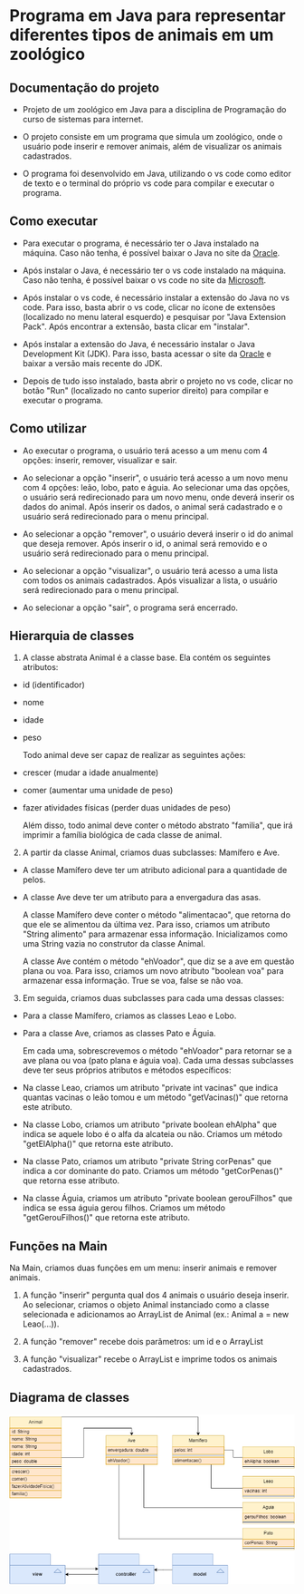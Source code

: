 # Programa em Java para representar diferentes tipos de animais em um zoológico

## Documentação do projeto

- Projeto de um zoológico em Java para a disciplina de Programação do curso de sistemas para internet.

- O projeto consiste em um programa que simula um zoológico, onde o usuário pode inserir e remover animais, além de visualizar os animais cadastrados.

- O programa foi desenvolvido em Java, utilizando o vs code como editor de texto e o terminal do próprio vs code para compilar e executar o programa.

## Como executar

- Para executar o programa, é necessário ter o Java instalado na máquina. Caso não tenha, é possível baixar o Java no site da [Oracle](https://www.oracle.com/br/java/technologies/javase-downloads.html).

- Após instalar o Java, é necessário ter o vs code instalado na máquina. Caso não tenha, é possível baixar o vs code no site da [Microsoft](https://code.visualstudio.com/download).

- Após instalar o vs code, é necessário instalar a extensão do Java no vs code. Para isso, basta abrir o vs code, clicar no ícone de extensões (localizado no menu lateral esquerdo) e pesquisar por "Java Extension Pack". Após encontrar a extensão, basta clicar em "instalar".

- Após instalar a extensão do Java, é necessário instalar o Java Development Kit (JDK). Para isso, basta acessar o site da [Oracle](https://www.oracle.com/br/java/technologies/javase-jdk11-downloads.html) e baixar a versão mais recente do JDK.

- Depois de tudo isso instalado, basta abrir o projeto no vs code, clicar no botão "Run" (localizado no canto superior direito) para compilar e executar o programa.

## Como utilizar

- Ao executar o programa, o usuário terá acesso a um menu com 4 opções: inserir, remover, visualizar e sair.

- Ao selecionar a opção "inserir", o usuário terá acesso a um novo menu com 4 opções: leão, lobo, pato e águia. Ao selecionar uma das opções, o usuário será redirecionado para um novo menu, onde deverá inserir os dados do animal. Após inserir os dados, o animal será cadastrado e o usuário será redirecionado para o menu principal.

- Ao selecionar a opção "remover", o usuário deverá inserir o id do animal que deseja remover. Após inserir o id, o animal será removido e o usuário será redirecionado para o menu principal.

- Ao selecionar a opção "visualizar", o usuário terá acesso a uma lista com todos os animais cadastrados. Após visualizar a lista, o usuário será redirecionado para o menu principal.

- Ao selecionar a opção "sair", o programa será encerrado.

## Hierarquia de classes

1. A classe abstrata Animal é a classe base. Ela contém os seguintes atributos:

- id (identificador)
- nome
- idade
- peso

  Todo animal deve ser capaz de realizar as seguintes ações:

- crescer (mudar a idade anualmente)
- comer (aumentar uma unidade de peso)
- fazer atividades físicas (perder duas unidades de peso)

  Além disso, todo animal deve conter o método abstrato "familia", que irá imprimir a família biológica de cada classe de animal.

2. A partir da classe Animal, criamos duas subclasses: Mamífero e Ave.

- A classe Mamífero deve ter um atributo adicional para a quantidade de pelos.
- A classe Ave deve ter um atributo para a envergadura das asas.

  A classe Mamífero deve conter o método "alimentacao", que retorna do que ele se alimentou da última vez. Para isso, criamos um atributo "String alimento" para armazenar essa informação. Inicializamos como uma String vazia no construtor da classe Animal.

  A classe Ave contém o método "ehVoador", que diz se a ave em questão plana ou voa. Para isso, criamos um novo atributo "boolean voa" para armazenar essa informação. True se voa, false se não voa.

3. Em seguida, criamos duas subclasses para cada uma dessas classes:

- Para a classe Mamífero, criamos as classes Leao e Lobo.
- Para a classe Ave, criamos as classes Pato e Águia.

  Em cada uma, sobrescrevemos o método "ehVoador" para retornar se a ave plana ou voa (pato plana e águia voa). Cada uma dessas subclasses deve ter seus próprios atributos e métodos específicos:

- Na classe Leao, criamos um atributo "private int vacinas" que indica quantas vacinas o leão tomou e um método "getVacinas()" que retorna este atributo.

- Na classe Lobo, criamos um atributo "private boolean ehAlpha" que indica se aquele lobo é o alfa da alcateia ou não. Criamos um método "getElAlpha()" que retorna este atributo.

- Na classe Pato, criamos um atributo "private String corPenas" que indica a cor dominante do pato. Criamos um método "getCorPenas()" que retorna esse atributo.

- Na classe Águia, criamos um atributo "private boolean gerouFilhos" que indica se essa águia gerou filhos. Criamos um método "getGerouFilhos()" que retorna este atributo.

## Funções na Main

Na Main, criamos duas funções em um menu: inserir animais e remover animais.

1. A função "inserir" pergunta qual dos 4 animais o usuário deseja inserir. Ao selecionar, criamos o objeto Animal instanciado como a classe selecionada e adicionamos ao ArrayList de Animal (ex.: Animal a = new Leao(...)).

2. A função "remover" recebe dois parâmetros: um id e o ArrayList

3. A função "visualizar" recebe o ArrayList e imprime todos os animais cadastrados.

## Diagrama de classes

![Diagrama de classes](./image/DiagramaDeClasses.png)
